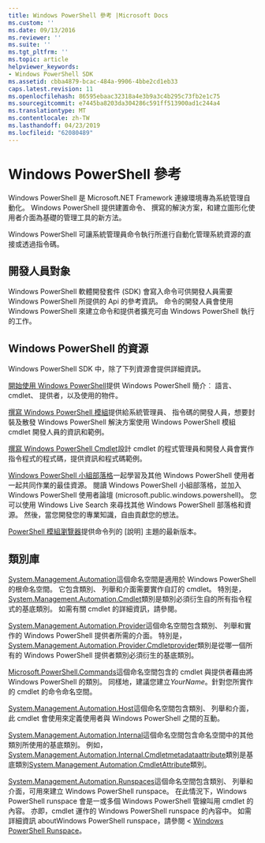 ```yaml
---
title: Windows PowerShell 參考 |Microsoft Docs
ms.custom: ''
ms.date: 09/13/2016
ms.reviewer: ''
ms.suite: ''
ms.tgt_pltfrm: ''
ms.topic: article
helpviewer_keywords:
- Windows PowerShell SDK
ms.assetid: cbba4879-bcac-484a-9906-4bbe2cd1eb33
caps.latest.revision: 11
ms.openlocfilehash: 86595ebaac32318a4e3b9a3c4b295c73fb2e1c75
ms.sourcegitcommit: e7445ba8203da304286c591ff513900ad1c244a4
ms.translationtype: MT
ms.contentlocale: zh-TW
ms.lasthandoff: 04/23/2019
ms.locfileid: "62080489"
---
```

# <a name="windows-powershell-reference"></a>Windows PowerShell 參考

Windows PowerShell 是 Microsoft.NET Framework 連線環境專為系統管理自動化。 Windows PowerShell 提供建置命令、 撰寫的解決方案，和建立圖形化使用者介面為基礎的管理工具的新方法。

Windows PowerShell 可讓系統管理員命令執行所進行自動化管理系統資源的直接或透過指令碼。

## <a name="developer-audience"></a>開發人員對象

Windows PowerShell 軟體開發套件 (SDK) 會寫入命令可供開發人員需要 Windows PowerShell 所提供的 Api 的參考資訊。 命令的開發人員會使用 Windows PowerShell 來建立命令和提供者擴充可由 Windows PowerShell 執行的工作。

## <a name="windows-powershell-resources"></a>Windows PowerShell 的資源

Windows PowerShell SDK 中，除了下列資源會提供詳細資訊。

[開始使用 Windows PowerShell](/powershell/scripting/getting-started/getting-started-with-windows-powershell)提供 Windows PowerShell 簡介︰ 語言、 cmdlet、 提供者，以及使用的物件。

[撰寫 Windows PowerShell 模組](./module/writing-a-windows-powershell-module.md)提供給系統管理員、 指令碼的開發人員，想要封裝及散發 Windows PowerShell 解決方案使用 Windows PowerShell 模組 cmdlet 開發人員的資訊和範例。

[撰寫 Windows PowerShell Cmdlet](./cmdlet/writing-a-windows-powershell-cmdlet.md)設計 cmdlet 的程式管理員和開發人員會實作指令程式的程式碼，提供資訊和程式碼範例。

[Windows PowerShell 小組部落格](https://blogs.msdn.microsoft.com/PowerShell/)一起學習及其他 Windows PowerShell 使用者一起共同作業的最佳資源。 閱讀 Windows PowerShell 小組部落格，並加入 Windows PowerShell 使用者論壇 (microsoft.public.windows.powershell)。 您可以使用 Windows Live Search 來尋找其他 Windows PowerShell 部落格和資源。 然後，當您開發您的專業知識，自由貢獻您的想法。

[PowerShell 模組瀏覽器](/powershell/module/)提供命令列的 [說明] 主題的最新版本。

## <a name="class-libraries"></a>類別庫

[System.Management.Automation](/dotnet/api/System.Management.Automation)這個命名空間是適用於 Windows PowerShell 的根命名空間。 它包含類別、 列舉和介面需要實作自訂的 cmdlet。 特別是， [System.Management.Automation.Cmdlet](/dotnet/api/System.Management.Automation.Cmdlet)類別是類別必須衍生自的所有指令程式的基底類別。 如需有關 cmdlet 的詳細資訊，請參閱。

[System.Management.Automation.Provider](/dotnet/api/System.Management.Automation.Provider)這個命名空間包含類別、 列舉和實作的 Windows PowerShell 提供者所需的介面。 特別是， [System.Management.Automation.Provider.Cmdletprovider](/dotnet/api/System.Management.Automation.Provider.CmdletProvider)類別是從哪一個所有的 Windows PowerShell 提供者類別必須衍生的基底類別。

[Microsoft.PowerShell.Commands](/dotnet/api/Microsoft.PowerShell.Commands)這個命名空間包含的 cmdlet 與提供者藉由將 Windows PowerShell 的類別。 同樣地，建議您建立*YourName*。針對您所實作的 cmdlet 的命令命名空間。

[System.Management.Automation.Host](/dotnet/api/System.Management.Automation.Host)這個命名空間包含類別、 列舉和介面，此 cmdlet 會使用來定義使用者與 Windows PowerShell 之間的互動。

[System.Management.Automation.Internal](/dotnet/api/System.Management.Automation.Internal)這個命名空間包含命名空間中的其他類別所使用的基底類別。 例如， [System.Management.Automation.Internal.Cmdletmetadataattribute](/dotnet/api/System.Management.Automation.Internal.CmdletMetadataAttribute)類別是基底類別[System.Management.Automation.CmdletAttribute](/dotnet/api/System.Management.Automation.CmdletAttribute)類別。

[System.Management.Automation.Runspaces](/dotnet/api/System.Management.Automation.Runspaces)這個命名空間包含類別、 列舉和介面，可用來建立 Windows PowerShell runspace。 在此情況下，Windows PowerShell runspace 會是一或多個 Windows PowerShell 管線叫用 cmdlet 的內容。 亦即，cmdlet 運作的 Windows PowerShell runspace 的內容中。 如需詳細資訊 aboutWindows PowerShell runspace，請參閱 < [Windows PowerShell Runspace](http://msdn.microsoft.com/en-us/a1582cfe-f06d-4aff-adc6-71f49a860ce9)。
